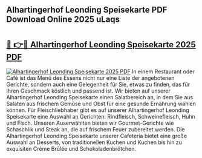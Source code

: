 ## Alhartingerhof Leonding Speisekarte PDF Download Online 2025 uLaqs

# <h2><a href="http://gc7vvot.nevu.top/?p=Alhartingerhof+Leonding+Speisekarte">🔗 👉🔴 Alhartingerhof Leonding Speisekarte 2025 PDF</a></h2>

[![Alhartingerhof Leonding Speisekarte 2025 PDF](https://i.imgur.com/dBaPXMq.png)](http://gc7vvot.nevu.top/?p=Alhartingerhof+Leonding+Speisekarte)
In einem Restaurant oder Café ist das Menü des Essens nicht nur eine Liste der angebotenen Gerichte, sondern auch eine Gelegenheit für Sie, etwas zu finden, das für Ihren Geschmack köstlich und passend ist. Wir bieten auf unserer Alhartingerhof Leonding Speisekarte einen Salatbereich an, in dem Sie aus Salaten aus frischem Gemüse und Obst für eine gesunde Ernährung wählen können. Für Fleischliebhaber gibt es auf unserer Alhartingerhof Leonding Speisekarte eine Auswahl an Gerichten: Rindfleisch, Schweinefleisch, Huhn und Fisch. Unseren Auserwählten bieten wir Gourmet-Gerichte wie Schaschlik und Steak an, die auf frischem Feuer zubereitet werden. Die Alhartingerhof Leonding Speisekarte unserer Cafeteria bietet eine große Auswahl an Desserts, von traditionellen Kuchen und Kuchen bis hin zu exquisiten Crème Brûlée und Schokoladenbrötchen.
